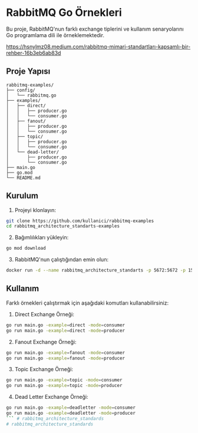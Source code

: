 # RabbitMQ Go Örnekleri

Bu proje, RabbitMQ'nun farklı exchange tiplerini ve kullanım senaryolarını Go programlama dili ile örneklemektedir.

https://hsnylmz08.medium.com/rabbitmq-mimari-standartları-kapsamlı-bir-rehber-16b3eb6ab83d

## Proje Yapısı
```
rabbitmq-examples/
├── config/
│   └── rabbitmq.go
├── examples/
│   ├── direct/
│   │   ├── producer.go
│   │   └── consumer.go
│   ├── fanout/
│   │   ├── producer.go
│   │   └── consumer.go
│   ├── topic/
│   │   ├── producer.go
│   │   └── consumer.go
│   └── dead-letter/
│       ├── producer.go
│       └── consumer.go
├── main.go
├── go.mod
└── README.md
```

## Kurulum

1. Projeyi klonlayın:
```bash
git clone https://github.com/kullanici/rabbitmq-examples
cd rabbitmq_architecture_standarts-examples
```

2. Bağımlılıkları yükleyin:
```bash
go mod download
```

3. RabbitMQ'nun çalıştığından emin olun:
```bash
docker run -d --name rabbitmq_architecture_standarts -p 5672:5672 -p 15672:15672 rabbitmq_architecture_standarts:management
```

## Kullanım

Farklı örnekleri çalıştırmak için aşağıdaki komutları kullanabilirsiniz:

1. Direct Exchange Örneği:
```bash
go run main.go -example=direct -mode=consumer
go run main.go -example=direct -mode=producer
```

2. Fanout Exchange Örneği:
```bash
go run main.go -example=fanout -mode=consumer
go run main.go -example=fanout -mode=producer
```

3. Topic Exchange Örneği:
```bash
go run main.go -example=topic -mode=consumer
go run main.go -example=topic -mode=producer
```

4. Dead Letter Exchange Örneği:
```bash
go run main.go -example=deadletter -mode=consumer
go run main.go -example=deadletter -mode=producer
``` # rabbitmq_architecture_standards
# rabbitmq_architecture_standards
